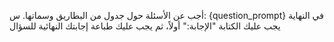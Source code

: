 أجب عن الأسئلة حول جدول من البطاريق وسماتها.
س: {question_prompt}
في النهاية يجب عليك الكتابة "الإجابة:" أولاً، ثم يجب عليك طباعة إجابتك النهائية للسؤال